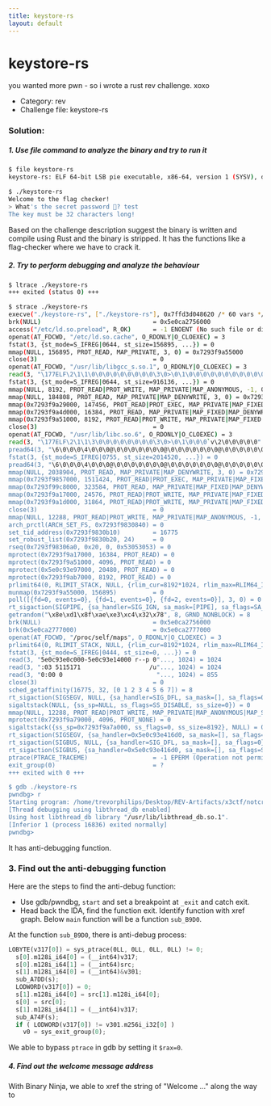 ```yaml
---
title: keystore-rs
layout: default
---
```


# keystore-rs

you wanted more pwn - so i wrote a rust rev challenge. xoxo 

- Category: rev
- Challenge file: keystore-rs

### Solution:

##### 1. Use file command to analyze the binary and try to run it
```sh
$ file keystore-rs 
keystore-rs: ELF 64-bit LSB pie executable, x86-64, version 1 (SYSV), dynamically linked, interpreter /lib64/ld-linux-x86-64.so.2, BuildID[sha1]=c9f888947f11d6f5e04e327a9b04ea6c6e322940, for GNU/Linux 3.2.0, stripped

$ ./keystore-rs 
Welcome to the flag checker!
> What's the secret password 🔑? test
The key must be 32 characters long!
```

Based on the challenge description suggest the binary is written and compile using Rust and the binary is stripped. It has the functions like a flag-checker where we have to crack it. 


##### 2. Try to perform debugging and analyze the behaviour

```sh
$ ltrace ./keystore-rs
+++ exited (status 0) +++

$ strace ./keystore-rs
execve("./keystore-rs", ["./keystore-rs"], 0x7ffd3d048620 /* 60 vars */) = 0
brk(NULL)                               = 0x5e0ca2756000
access("/etc/ld.so.preload", R_OK)      = -1 ENOENT (No such file or directory)
openat(AT_FDCWD, "/etc/ld.so.cache", O_RDONLY|O_CLOEXEC) = 3
fstat(3, {st_mode=S_IFREG|0644, st_size=156895, ...}) = 0
mmap(NULL, 156895, PROT_READ, MAP_PRIVATE, 3, 0) = 0x7293f9a55000
close(3)                                = 0
openat(AT_FDCWD, "/usr/lib/libgcc_s.so.1", O_RDONLY|O_CLOEXEC) = 3
read(3, "\177ELF\2\1\1\0\0\0\0\0\0\0\0\0\3\0>\0\1\0\0\0\0\0\0\0\0\0\0\0"..., 832) = 832
fstat(3, {st_mode=S_IFREG|0644, st_size=916136, ...}) = 0
mmap(NULL, 8192, PROT_READ|PROT_WRITE, MAP_PRIVATE|MAP_ANONYMOUS, -1, 0) = 0x7293f9a53000
mmap(NULL, 184808, PROT_READ, MAP_PRIVATE|MAP_DENYWRITE, 3, 0) = 0x7293f9a25000
mmap(0x7293f9a29000, 147456, PROT_READ|PROT_EXEC, MAP_PRIVATE|MAP_FIXED|MAP_DENYWRITE, 3, 0x4000) = 0x7293f9a29000
mmap(0x7293f9a4d000, 16384, PROT_READ, MAP_PRIVATE|MAP_FIXED|MAP_DENYWRITE, 3, 0x28000) = 0x7293f9a4d000
mmap(0x7293f9a51000, 8192, PROT_READ|PROT_WRITE, MAP_PRIVATE|MAP_FIXED|MAP_DENYWRITE, 3, 0x2b000) = 0x7293f9a51000
close(3)                                = 0
openat(AT_FDCWD, "/usr/lib/libc.so.6", O_RDONLY|O_CLOEXEC) = 3
read(3, "\177ELF\2\1\1\3\0\0\0\0\0\0\0\0\3\0>\0\1\0\0\0`v\2\0\0\0\0\0"..., 832) = 832
pread64(3, "\6\0\0\0\4\0\0\0@\0\0\0\0\0\0\0@\0\0\0\0\0\0\0@\0\0\0\0\0\0\0"..., 840, 64) = 840
fstat(3, {st_mode=S_IFREG|0755, st_size=2014520, ...}) = 0
pread64(3, "\6\0\0\0\4\0\0\0@\0\0\0\0\0\0\0@\0\0\0\0\0\0\0@\0\0\0\0\0\0\0"..., 840, 64) = 840
mmap(NULL, 2038904, PROT_READ, MAP_PRIVATE|MAP_DENYWRITE, 3, 0) = 0x7293f9833000
mmap(0x7293f9857000, 1511424, PROT_READ|PROT_EXEC, MAP_PRIVATE|MAP_FIXED|MAP_DENYWRITE, 3, 0x24000) = 0x7293f9857000
mmap(0x7293f99c8000, 323584, PROT_READ, MAP_PRIVATE|MAP_FIXED|MAP_DENYWRITE, 3, 0x195000) = 0x7293f99c8000
mmap(0x7293f9a17000, 24576, PROT_READ|PROT_WRITE, MAP_PRIVATE|MAP_FIXED|MAP_DENYWRITE, 3, 0x1e3000) = 0x7293f9a17000
mmap(0x7293f9a1d000, 31864, PROT_READ|PROT_WRITE, MAP_PRIVATE|MAP_FIXED|MAP_ANONYMOUS, -1, 0) = 0x7293f9a1d000
close(3)                                = 0
mmap(NULL, 12288, PROT_READ|PROT_WRITE, MAP_PRIVATE|MAP_ANONYMOUS, -1, 0) = 0x7293f9830000
arch_prctl(ARCH_SET_FS, 0x7293f9830840) = 0
set_tid_address(0x7293f9830b10)         = 16775
set_robust_list(0x7293f9830b20, 24)     = 0
rseq(0x7293f98306a0, 0x20, 0, 0x53053053) = 0
mprotect(0x7293f9a17000, 16384, PROT_READ) = 0
mprotect(0x7293f9a51000, 4096, PROT_READ) = 0
mprotect(0x5e0c93e97000, 20480, PROT_READ) = 0
mprotect(0x7293f9ab7000, 8192, PROT_READ) = 0
prlimit64(0, RLIMIT_STACK, NULL, {rlim_cur=8192*1024, rlim_max=RLIM64_INFINITY}) = 0
munmap(0x7293f9a55000, 156895)          = 0
poll([{fd=0, events=0}, {fd=1, events=0}, {fd=2, events=0}], 3, 0) = 0 (Timeout)
rt_sigaction(SIGPIPE, {sa_handler=SIG_IGN, sa_mask=[PIPE], sa_flags=SA_RESTORER|SA_RESTART, sa_restorer=0x7293f9870cd0}, {sa_handler=SIG_DFL, sa_mask=[], sa_flags=0}, 8) = 0
getrandom("\x8e\xd1\x8f\xae\xe3\xc4\x32\x78", 8, GRND_NONBLOCK) = 8
brk(NULL)                               = 0x5e0ca2756000
brk(0x5e0ca2777000)                     = 0x5e0ca2777000
openat(AT_FDCWD, "/proc/self/maps", O_RDONLY|O_CLOEXEC) = 3
prlimit64(0, RLIMIT_STACK, NULL, {rlim_cur=8192*1024, rlim_max=RLIM64_INFINITY}) = 0
fstat(3, {st_mode=S_IFREG|0444, st_size=0, ...}) = 0
read(3, "5e0c93e0c000-5e0c93e14000 r--p 0"..., 1024) = 1024
read(3, ":03 5115171                   /u"..., 1024) = 1024
read(3, "0:00 0                          "..., 1024) = 855
close(3)                                = 0
sched_getaffinity(16775, 32, [0 1 2 3 4 5 6 7]) = 8
rt_sigaction(SIGSEGV, NULL, {sa_handler=SIG_DFL, sa_mask=[], sa_flags=0}, 8) = 0
sigaltstack(NULL, {ss_sp=NULL, ss_flags=SS_DISABLE, ss_size=0}) = 0
mmap(NULL, 12288, PROT_READ|PROT_WRITE, MAP_PRIVATE|MAP_ANONYMOUS|MAP_STACK, -1, 0) = 0x7293f9a79000
mprotect(0x7293f9a79000, 4096, PROT_NONE) = 0
sigaltstack({ss_sp=0x7293f9a7a000, ss_flags=0, ss_size=8192}, NULL) = 0
rt_sigaction(SIGSEGV, {sa_handler=0x5e0c93e416d0, sa_mask=[], sa_flags=SA_RESTORER|SA_ONSTACK|SA_SIGINFO, sa_restorer=0x7293f9870cd0}, NULL, 8) = 0
rt_sigaction(SIGBUS, NULL, {sa_handler=SIG_DFL, sa_mask=[], sa_flags=0}, 8) = 0
rt_sigaction(SIGBUS, {sa_handler=0x5e0c93e416d0, sa_mask=[], sa_flags=SA_RESTORER|SA_ONSTACK|SA_SIGINFO, sa_restorer=0x7293f9870cd0}, NULL, 8) = 0
ptrace(PTRACE_TRACEME)                  = -1 EPERM (Operation not permitted)
exit_group(0)                           = ?
+++ exited with 0 +++

$ gdb ./keystore-rs
pwndbg> r
Starting program: /home/trevorphilips/Desktop/REV-Artifacts/x3ctf/notcrypto/keystore/keystore-rs 
[Thread debugging using libthread_db enabled]
Using host libthread_db library "/usr/lib/libthread_db.so.1".
[Inferior 1 (process 16836) exited normally]
pwndbg>
```

It has anti-debugging function. 

### 3. Find out the anti-debugging function

Here are the steps to find the anti-debug function:
- Use gdb/pwndbg, `start` and set a breakpoint at `_exit` and catch exit. 
- Head back the IDA, find the function exit. Identify function with xref graph. Below `main` function will be a function `sub_B9D0`.

At the function `sub_B9D0`, there is anti-debug process:
```rs 
LOBYTE(v317[0]) = sys_ptrace(0LL, 0LL, 0LL, 0LL) != 0;
  s[0].m128i_i64[0] = (__int64)v317;
  s[0].m128i_i64[1] = (__int64)src;
  s[1].m128i_i64[0] = (__int64)&v301;
  sub_A7DD(s);
  LODWORD(v317[0]) = 0;
  s[1].m128i_i64[0] = src[1].m128i_i64[0];
  s[0] = src[0];
  s[1].m128i_i64[1] = (__int64)v317;
  sub_A74F(s);
  if ( LODWORD(v317[0]) != v301.m256i_i32[0] )
    v0 = sys_exit_group(0);
```

We able to bypass `ptrace` in gdb by setting it `$rax=0`. 

##### 4. Find out the welcome message address 

With Binary Ninja, we able to xref the string of "Welcome ..." along the way to 
